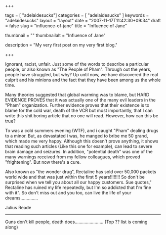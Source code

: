 
+++

tags = [ "adelaidesucks"]
categories = [ "adelaidesucks" ]
keywords = "adelaidesucks"
layout = "layout"
date = "2007-11-17T11:42:30+09:34"
draft = false
slug = "influence-of-jane"
title = "Influence of Jane"

thumbnail = ""
thumbnailalt = "Influence of Jane"

description = "My very first post on my very first blog."

+++

Ignorant, racist, unfair. Just some of the words to describe a particular people, or also known as "The People of Pham". Through out the years, people have struggled, but why? Up until now, we have discovered the real culprit and his minions and the fact that they have been among us the whole time.

Many theories suggested that global warming was to blame, but HARD EVIDENCE PROVES that it was actually one of the many evil leaders in the "Pham" organization. Further evidence proves that their existence is to blame for the cold war, death of the VCR but most importantly, that I can write this shit boring article that no one will read. However, how can this be true?

To was a cold summers evening (WTF), and i caught "Pham" dealing drugs to a minor. But, as devastated i was, he manged to bribe me 50 grand, which made me very happy. Although this doesn't prove anything, it shows that reading such articles (Like this one for example), can lead to severe brain damage and seizures. In addition, "potential death" was one of the many warnings received from my fellow colleagues, which proved "frightening". But now there's a cure.

Also known as "the wonder drug", Rectaline has sold over 50,000 packets world wide and that was just within the first 5 years!!!!!!!! So don't be surprised when we tell you about all our happy customers. Sue quotes," Rectaline has ruined my life repeatedly, but I'm so addicted that I'm fine with it". So don't miss out and you too, can live the life of your dreams..............

Julius Reade
_______________________________________________________

Guns don't kill people, death does....................... (Top ?? list is coming along)